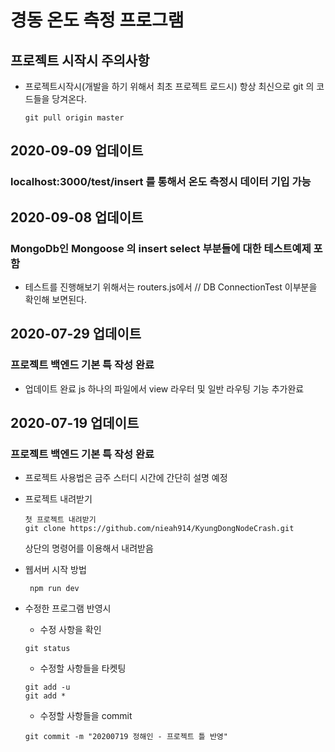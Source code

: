 # 경동 온도 측정 프로그램

## 프로젝트 시작시 주의사항
* 프로젝트시작시(개발을 하기 위해서 최초 프로젝트 로드시) 항상 최신으로 git 의 코드들을 당겨온다.
    ```
    git pull origin master
    ```

## 2020-09-09 업데이트
### localhost:3000/test/insert 를 통해서 온도 측정시 데이터 기입 가능


## 2020-09-08 업데이트
### MongoDb인 Mongoose 의 insert select 부분들에 대한 테스트예제 포함
* 테스트를 진행해보기 위해서는 routers.js에서 // DB ConnectionTest 이부분을 확인해 보면된다.

## 2020-07-29 업데이트
### 프로젝트 백엔드 기본 특 작성 완료
* 업데이트 완료 js 하나의 파일에서 view 라우터 및 일반 라우팅 기능 추가완료

## 2020-07-19 업데이트
### 프로젝트 백엔드 기본 특 작성 완료
* 프로젝트 사용법은 금주 스터디 시간에 간단히 설명 예정
* 프로젝트 내려받기
    ```
    첫 프로젝트 내려받기
    git clone https://github.com/nieah914/KyungDongNodeCrash.git
    ```
    상단의 명령어를 이용해서 내려받음


* 웹서버 시작 방법
   ```
    npm run dev 
   ```

* 수정한 프로그램 반영시
    * 수정 사항을 확인
    ```
    git status
    ```
   
    * 수정할 사항들을 타켓팅
    ```
    git add -u
    git add *
    ```

    * 수정할 사항들을 commit
    ```
    git commit -m "20200719 정해인 - 프로젝트 틀 반영"
    ```